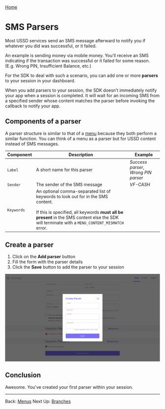 [Home](./README.md)

# SMS Parsers

Most USSD services send an SMS message afterward to notify you if whatever you did was successful, or it failed.

An example is sending money via mobile money. You’ll receive an SMS indicating if the transaction was successful or it failed for some reason. (E.g. Wrong PIN, Insufficient Balance, etc.)

For the SDK to deal with such a scenario, you can add one or more **parsers** to your session in your dashboard.

When you add parsers to your session, the SDK doesn’t immediately notify your app when a session is completed. It will wait for an incoming SMS from a specified sender whose content matches the parser before invoking the callback to notify your app.



## Components of a parser

A parser structure is similar to that of a [menu](./03.Menus.md) because they both perform a similar function. You can think of a menu as a parser but for USSD content instead of SMS messages.

| Component  | Description                                                  | Example                              |
| ---------- | ------------------------------------------------------------ | ------------------------------------ |
| `Label`    | A short name for this parser                                 | *Success parser*, *Wrong PIN parser* |
| `Sender`   | The sender of the SMS message                                | *VF-CASH*                            |
| `Keywords` | An optional comma-separated list of keywords to look out for in the SMS content. <br /><br />If this is specified, all keywords **must all be present** in the SMS content else the SDK will terminate with a `MENU_CONTENT_MISMATCH` error. |                                      |



## Create a parser

1. Click on the **Add parser** button
2. Fill the form with the parser details
3. Click the **Save** button to add the parser to your session

![](./assets/0401.png)



## Conclusion

Awesome. You've created your first parser within your session.



---

Back: [Menus](./03.Menus.md)    Next Up: [Branches](./05.Branches.md)
